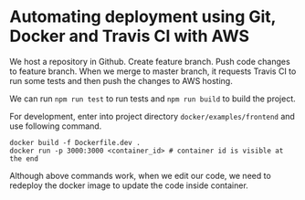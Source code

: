 # Automating deployment using Git, Docker and Travis CI with AWS

We host a repository in Github. Create feature branch. Push code changes to feature branch. When we merge to master branch, it requests Travis CI to run some tests and then push the changes to AWS hosting.

We can run `npm run test` to run tests and `npm run build` to build the project.

For development, enter into project directory `docker/examples/frontend` and use following command.

```shell
docker build -f Dockerfile.dev .
docker run -p 3000:3000 <container_id> # container id is visible at the end
```

Although above commands work, when we edit our code, we need to redeploy the docker image to update the code inside container.